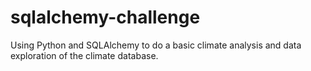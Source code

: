 # sqlalchemy-challenge
Using Python and SQLAlchemy to do a basic climate analysis and data exploration of the climate database.
